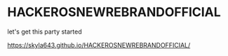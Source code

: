 # HACKEROSNEWREBRANDOFFICIAL
 let's get this party started

https://skyla643.github.io/HACKEROSNEWREBRANDOFFICIAL/
